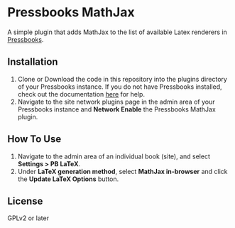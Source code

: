 # Pressbooks MathJax
A simple plugin that adds MathJax to the list of available Latex renderers in
[Pressbooks](https://github.com/pressbooks/pressbooks).

## Installation
1. Clone or Download the code in this repository into the plugins directory of your Pressbooks instance. If you do not have Pressbooks installed, check out the documentation [here](http://docs.pressbooks.org/installation/) for help.
2. Navigate to the site network plugins page in the admin area of your Pressbooks instance and **Network Enable** the Pressbooks MathJax plugin.

## How To Use
1. Navigate to the admin area of an individual book (site), and select **Settings > PB LaTeX**.
2. Under **LaTeX generation method**, select **MathJax in-browser** and click the **Update LaTeX Options** button.

## License
GPLv2 or later